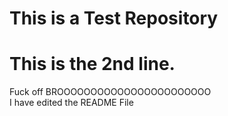 # This is a Test Repository
# This is the 2nd line.
Fuck off BROOOOOOOOOOOOOOOOOOOOOOO   
I have edited the README File

